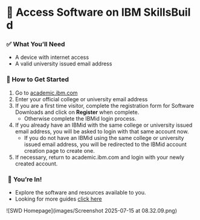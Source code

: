 # 📘 Access Software on IBM SkillsBuild

### ✅ What You’ll Need
- A device with internet access
- A valid university issued email address

### 🚀 How to Get Started
1. Go to [academic.ibm.com](https://academic.ibm.com)
2. Enter your official college or university email address
3. If you are a first time visitor, complete the registration form for Software Downloads and click on **Register** when complete.
   - Otherwise complete the IBMid login process.
4. If you already have an IBMid with the same college or university issued email address, you will be asked to login with that same account now.
   - If you do not have an IBMid using the same college or university issued email address, you will be redirected to the IBMid account creation page to create one.
5. If necessary, return to academic.ibm.com and login with your newly created account.

###  🏁 You’re In!
- Explore the software and resources available to you.
- Looking for more guides [click here](https://github.com/academic-initiative/documentation/tree/main/academic-initiative) 

![SWD Homepage](images/Screenshot 2025-07-15 at 08.32.09.png)
